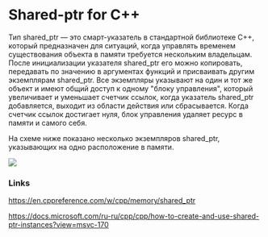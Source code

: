 # Shared-ptr for C++

Тип shared_ptr — это смарт-указатель в стандартной библиотеке C++, который предназначен для ситуаций, когда управлять временем существования объекта в памяти требуется нескольким владельцам. После инициализации указателя shared_ptr его можно копировать, передавать по значению в аргументах функций и присваивать другим экземплярам shared_ptr. Все экземпляры указывают на один и тот же объект и имеют общий доступ к одному "блоку управления", который увеличивает и уменьшает счетчик ссылок, когда указатель shared_ptr добавляется, выходит из области действия или сбрасывается. Когда счетчик ссылок достигает нуля, блок управления удаляет ресурс в памяти и самого себя.

На схеме ниже показано несколько экземпляров shared_ptr, указывающих на одно расположение в памяти.

![](https://docs.microsoft.com/ru-ru/cpp/cpp/media/shared_ptr.png?view=msvc-170)

### Links

https://en.cppreference.com/w/cpp/memory/shared_ptr

https://docs.microsoft.com/ru-ru/cpp/cpp/how-to-create-and-use-shared-ptr-instances?view=msvc-170
